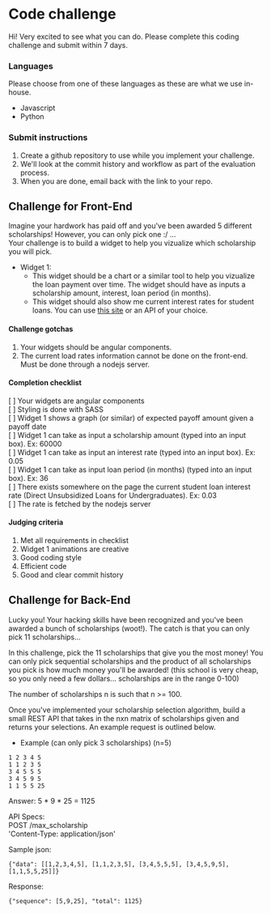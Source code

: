 # Code challenge

Hi! Very excited to see what you can do. Please complete this coding challenge and submit within 7 days.    

### Languages
Please choose from one of these languages as these are what we use in-house.    

- Javascript 
- Python

### Submit instructions     
1. Create a github repository to use while you implement your challenge.    
2. We'll look at the commit history and workflow as part of the evaluation process.   
3. When you are done, email back with the link to your repo.    

## Challenge for Front-End    
Imagine your hardwork has paid off and you've been awarded 5 different scholarships! However, you can only pick one :/ ...    
Your challenge is to build a widget to help you vizualize which scholarship you will pick.    
- Widget 1: 
  - This widget should be a chart or a similar tool to help you vizualize the loan payment over time. The widget should have as inputs a scholarship amount, interest, loan period (in months).    
  - This widget should also show me current interest rates for student loans. You can use [this site](https://studentaid.ed.gov/sa/types/loans/interest-rates) or an API of your choice.   

#### Challenge gotchas    
1. Your widgets should be angular components.   
2. The current load rates information cannot be done on the front-end. Must be done through a nodejs server.   

#### Completion checklist    
[ ] Your widgets are angular components    
[ ] Styling is done with SASS    
[ ] Widget 1 shows a graph (or similar) of expected payoff amount given a payoff date           
[ ] Widget 1 can take as input a scholarship amount (typed into an input box). Ex: 60000  
[ ] Widget 1 can take as input an interest rate (typed into an input box). Ex: 0.05    
[ ] Widget 1 can take as input loan period (in months) (typed into an input box). Ex: 36    
[ ] There exists somewhere on the page the current student loan interest rate (Direct Unsubsidized Loans for Undergraduates). Ex: 0.03   
[ ] The rate is fetched by the nodejs server    

#### Judging criteria    
1. Met all requirements in checklist   
2. Widget 1 animations are creative    
3. Good coding style   
4. Efficient code    
5. Good and clear commit history   


## Challenge for Back-End
Lucky you! Your hacking skills have been recognized and you've been awarded a bunch of scholarships (woot!). The catch is that you can only pick 11 scholarships...    

In this challenge, pick the 11 scholarships that give you the most money! You can only pick sequential scholarships and the product of all scholarships you pick is how much money you'll be awarded! (this school is very cheap, so you only need a few dollars... scholarships are in the range 0-100)

The number of scholarships n is such that n >= 100.    

Once you've implemented your scholarship selection algorithm, build a small REST API that takes in the nxn matrix of scholarships given and returns your selections. An example request is outlined below.    

- Example (can only pick 3 scholarships) (n=5)          
```
1 2 3 4 5    
1 1 2 3 5   
3 4 5 5 5    
3 4 5 9 5    
1 1 5 5 25    
```

Answer: 5 * 9 * 25 = 1125          

API Specs:    
POST /max_scholarship     
'Content-Type: application/json'    

Sample json:    
```
{"data": [[1,2,3,4,5], [1,1,2,3,5], [3,4,5,5,5], [3,4,5,9,5], [1,1,5,5,25]]}
```    

Response:    
```
{"sequence": [5,9,25], "total": 1125}
```    
